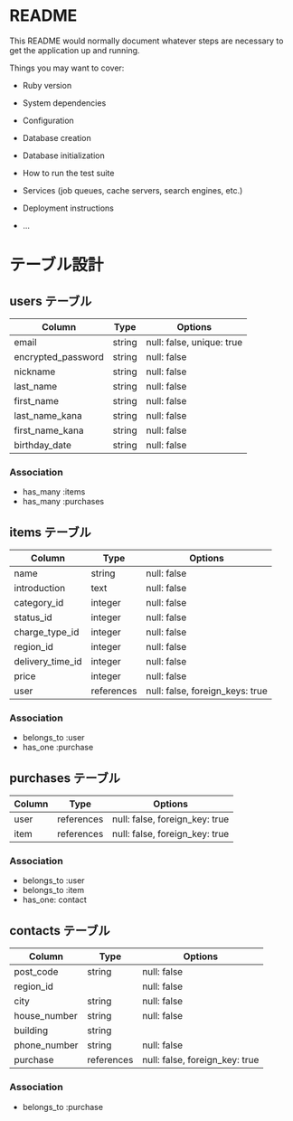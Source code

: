 # README

This README would normally document whatever steps are necessary to get the
application up and running.

Things you may want to cover:

* Ruby version

* System dependencies

* Configuration

* Database creation

* Database initialization

* How to run the test suite

* Services (job queues, cache servers, search engines, etc.)

* Deployment instructions

* ...


# テーブル設計

<!-- ******************************************************* -->

## users テーブル

| Column             | Type   | Options                   |
| ------------------ | ------ | -----------               |
| email              | string | null: false, unique: true |
| encrypted_password | string | null: false               |
| nickname           | string | null: false               |
| last_name          | string | null: false               |
| first_name         | string | null: false               |
| last_name_kana     | string | null: false               |
| first_name_kana    | string | null: false               |
| birthday_date      | string | null: false               |

### Association

- has_many :items
- has_many :purchases

<!-- ******************************************************* -->

## items テーブル

| Column           | Type       | Options                         |
| ------------     | ---------- | ------------------------------- |
| name             | string     | null: false                     |
| introduction     | text       | null: false                     |
| category_id      | integer    | null: false                     |
| status_id        | integer    | null: false                     |
| charge_type_id   | integer    | null: false                     |
| region_id        | integer    | null: false                     |
| delivery_time_id | integer    | null: false                     |
| price            | integer    | null: false                     |
| user             | references | null: false, foreign_keys: true |

### Association

- belongs_to :user
- has_one :purchase

<!-- ******************************************************* -->

## purchases テーブル

| Column    | Type       | Options                        |
| --------- | ---------- | ------------------------------ |
| user      | references | null: false, foreign_key: true |
| item      | references | null: false, foreign_key: true |

### Association

- belongs_to :user
- belongs_to :item
- has_one: contact

<!-- ******************************************************* -->

## contacts テーブル

| Column         | Type       | Options                        |
| ---------      | ---------- | ------------------------------ |
| post_code      | string     | null: false                    |
| region_id      |            | null: false                    |
| city           | string     | null: false                    |
| house_number   | string     | null: false                    |
| building       | string     |                                |
| phone_number   | string     | null: false                    |
| purchase       | references | null: false, foreign_key: true |

### Association

- belongs_to :purchase

<!-- ******************************************************* -->